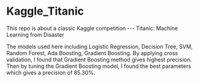 # Kaggle_Titanic

This repo is about a classic Kaggle competition --- Titanic: Machine Learning from Disaster

The models used here including Logistic Regression, Decision Tree, SVM, Random Forest, Ada Boosting, Gradient Boosting. By applying cross validation, I found that Gradient Boosting method gives highest precision. Then by tuning the Gradient Boosting model, I found the best parameters which gives a precision of 85.30%.
